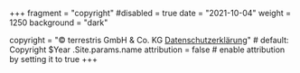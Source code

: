 +++
fragment = "copyright"
#disabled = true
date = "2021-10-04"
weight = 1250
background = "dark"

copyright = "© terrestris GmbH & Co. KG <a href='https://www.terrestris.de/de/datenschutzerklaerung/' target='_blank' >Datenschutzerklärung</a>" # default: Copyright $Year .Site.params.name
attribution = false # enable attribution by setting it to true
+++
